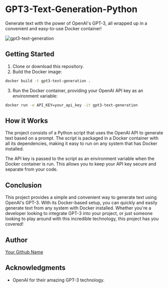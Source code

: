 # GPT3-Text-Generation-Python

Generate text with the power of OpenAI's GPT-3, all wrapped up in a convenient and easy-to-use Docker container!

![gpt3-text-generation](images/gpt3-text-generation.png)

## Getting Started

1. Clone or download this repository.
2. Build the Docker image:
    
```bash
docker build -t gpt3-text-generation .
``` 

3. Run the Docker container, providing your OpenAI API key as an environment variable:
```bash
docker run -e API_KEY=your_api_key -it gpt3-text-generation
```

## How it Works

The project consists of a Python script that uses the OpenAI API to generate text based on a prompt. The script is packaged in a Docker container with all its dependencies, making it easy to run on any system that has Docker installed.

The API key is passed to the script as an environment variable when the Docker container is run. This allows you to keep your API key secure and separate from your code.

## Conclusion

This project provides a simple and convenient way to generate text using OpenAI's GPT-3. With its Docker-based setup, you can quickly and easily generate text from any system with Docker installed. Whether you're a developer looking to integrate GPT-3 into your project, or just someone looking to play around with this incredible technology, this project has you covered!

## Author

[Your Github Name](https://github.com/your-github-username)

## Acknowledgments

* OpenAI for their amazing GPT-3 technology.


